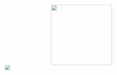 <div id="header" align="center">
  <img src="https://media.giphy.com/media/2IudUHdI075HL02Pkk/giphy.gif" width="200"/>
</div>


<img src="https://www.codewars.com/users/gluzik/badges/micro"/>

